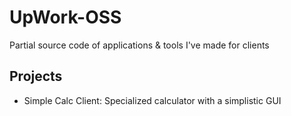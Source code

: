 # UpWork-OSS
Partial source code of applications &amp; tools I've made for clients


## Projects
 - Simple Calc Client: Specialized calculator with a simplistic GUI